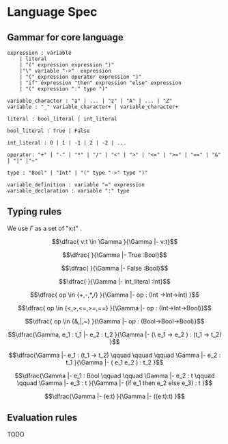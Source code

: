 # Language Spec

## Gammar for core language

```ebnf
expression : variable
    | literal 
    | "(" expression expression ")"
    |"\" variable "->"  expression
    | "(" expression operator expression ")"
    | "if" expression "then" expression "else" expression
    | "(" expression ":" type ")"

variable_character : "a" | ... | "z" | "A" | ... | "Z"
variable : "_" variable_character+ | variable_character+

literal : bool_literal | int_literal

bool_literal : True | False

int_literal : 0 | 1 | -1 | 2 | -2 | ...

operator: "+" | "-" | "*" | "/" | "<" | ">" | "<=" | ">=" | "==" | "&" | "|" |"~"

type : "Bool" | "Int" | "(" type "->" type ")"

variable_definition : variable "=" expression
variable_declaration : variable ":" type
```

## Typing rules 

We use $\Gamma$ as a set of "x:t" .

$$\dfrac{ v:t \in \Gamma }{\Gamma |- v:t}$$

$$\dfrac{ }{\Gamma |- True :Bool}$$

$$\dfrac{ }{\Gamma |- False :Bool}$$

$$\dfrac{ }{\Gamma |- int_literal :Int}$$

$$\dfrac{ op \in {+,-,*,/} }{\Gamma |- op : (Int ->Int->Int) }$$

$$\dfrac{ op \in {<,>,<=,>=,==} }{\Gamma |- op : (Int->Int->Bool)}$$

$$\dfrac{ op \in {&,|,~} }{\Gamma |- op : (Bool->Bool->Bool)}$$

$$\dfrac{\Gamma, e_1 : t_1 |- e_2 : t_2 }{\Gamma |- (\ e_1 ->  e_2 ) : (t_1 -> t_2) }$$

$$\dfrac{\Gamma |- e_1 : (t_1 -> t_2)   \qquad \qquad \qquad \Gamma |- e_2 : t_1 }{\Gamma |- ( e_1 e_2 ) : t_2 }$$

$$\dfrac{\Gamma |- e_1 : Bool \qquad \qquad \Gamma |- e_2 : t \qquad \qquad \Gamma |- e_3 : t  }{\Gamma |- (if e_1 then e_2 else e_3) : t }$$

$$\dfrac{\Gamma |- (e:t) }{\Gamma |- ((e:t):t) }$$


## Evaluation rules

TODO

